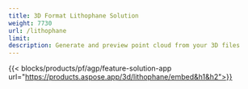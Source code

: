 ```yaml
---
title: 3D Format Lithophane Solution 
weight: 7730
url: /lithophane
limit: 
description: Generate and preview point cloud from your 3D files
---
```


{{< blocks/products/pf/agp/feature-solution-app url="https://products.aspose.app/3d/lithophane/embed&h1&h2">}} 

